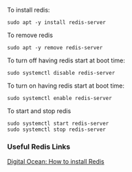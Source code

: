 
To install redis:
```
sudo apt -y install redis-server
```

To remove redis
```
sudo apt -y remove redis-server
```

To turn off having redis start at boot time:
```
sudo systemctl disable redis-server
```

To turn on having redis start at boot time:
```
sudo systemctl enable redis-server
```

To start and stop redis

```
sudo systemctl start redis-server
sudo systemctl stop redis-server
```

### Useful Redis Links

[Digital Ocean: How to install Redis](https://www.digitalocean.com/community/tutorials/how-to-install-and-secure-redis-on-ubuntu-18-04)
